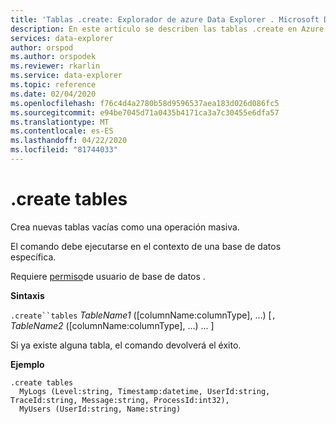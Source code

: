 ```yaml
---
title: 'Tablas .create: Explorador de azure Data Explorer . Microsoft Docs'
description: En este artículo se describen las tablas .create en Azure Data Explorer.
services: data-explorer
author: orspod
ms.author: orspodek
ms.reviewer: rkarlin
ms.service: data-explorer
ms.topic: reference
ms.date: 02/04/2020
ms.openlocfilehash: f76c4d4a2780b58d9596537aea183d026d086fc5
ms.sourcegitcommit: e94be7045d71a0435b4171ca3a7c30455e6dfa57
ms.translationtype: MT
ms.contentlocale: es-ES
ms.lasthandoff: 04/22/2020
ms.locfileid: "81744033"
---
```

# <a name="create-tables"></a>.create tables

Crea nuevas tablas vacías como una operación masiva.

El comando debe ejecutarse en el contexto de una base de datos específica.

Requiere [permiso](../management/access-control/role-based-authorization.md)de usuario de base de datos .

**Sintaxis**

`.create``tables` *TableName1* ([columnName:columnType], ...) [`,` *TableName2* ([columnName:columnType], ...) ... ]

Si ya existe alguna tabla, el comando devolverá el éxito.
 
**Ejemplo** 

```kusto
.create tables 
  MyLogs (Level:string, Timestamp:datetime, UserId:string, TraceId:string, Message:string, ProcessId:int32),
  MyUsers (UserId:string, Name:string)
```
